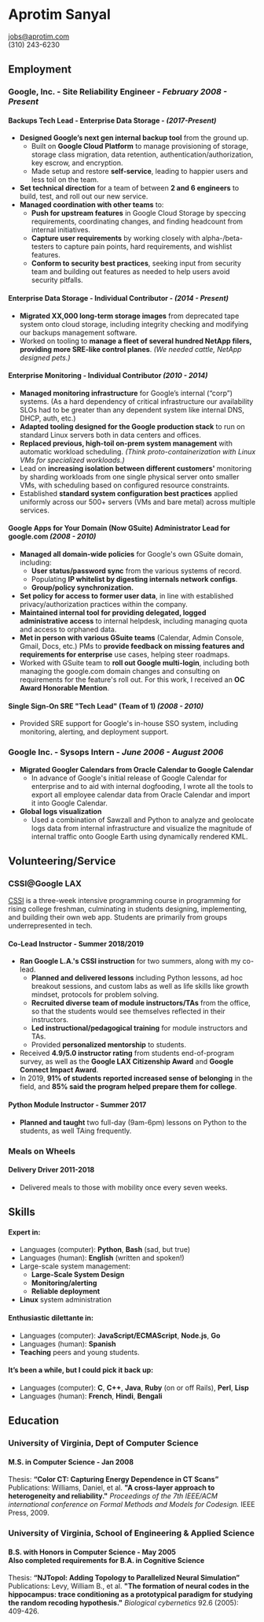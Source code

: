 # Aprotim Sanyal

jobs@aprotim.com  
(310) 243-6230

Employment
------------
### Google, Inc. - **Site Reliability Engineer** - *February 2008 - Present*

#### Backups Tech Lead - Enterprise Data Storage - *(2017-Present)*
* **Designed Google’s next gen internal backup tool** from the ground up.
   * Built on **Google Cloud Platform** to manage provisioning of storage, storage class migration, data retention, authentication/authorization, key escrow, and encryption.
   * Made setup and restore **self-service**, leading to happier users and less toil on the team.
* **Set technical direction** for a team of between **2 and 6 engineers** to build, test, and roll out our new service.
* **Managed coordination with other teams** to:
   * **Push for upstream features** in Google Cloud Storage by speccing requirements, coordinating changes, and finding headcount from internal initiatives.
   * **Capture user requirements** by working closely with alpha-/beta-testers to capture pain points, hard requirements, and wishlist features.
   * **Conform to security best practices**, seeking input from security team and building out features as needed to help users avoid security pitfalls.

#### Enterprise Data Storage - Individual Contributor - *(2014 - Present)*
* **Migrated XX,000 long-term storage images** from deprecated tape system onto cloud storage, including integrity checking and modifying our backups management software.
* Worked on tooling to **manage a fleet of several hundred NetApp filers, providing more SRE-like control planes**. *(We needed cattle, NetApp designed pets.)*

#### Enterprise Monitoring - Individual Contributor *(2010 - 2014)*
* **Managed monitoring infrastructure** for Google’s internal (“corp”) systems. (As a hard dependency of critical infrastructure our availability SLOs had to be greater than any dependent system like internal DNS, DHCP, auth, etc.)
* **Adapted tooling designed for the Google production stack** to run on standard Linux servers both in data centers and offices.
* **Replaced previous, high-toil on-prem system management** with automatic workload scheduling. *(Think proto-containerization with Linux VMs for specialized workloads.)*
* Lead on **increasing isolation between different customers'** monitoring by sharding workloads from one single physical server onto smaller VMs, with scheduling based on configured resource constraints.
* Established **standard system configuration best practices** applied uniformly across our 500+ servers (VMs and bare metal) across multiple services.

#### Google Apps for Your Domain (Now GSuite) Administrator Lead for google.com *(2008 - 2010)*
- **Managed all domain-wide policies** for Google's own GSuite domain, including:
	- **User status/password sync** from the various systems of record.
	- Populating **IP whitelist by digesting internals network configs**.
	- **Group/policy synchronization.**
- **Set policy for access to former user data**, in line with established privacy/authorization practices within the company.
- **Maintained internal tool for providing delegated, logged administrative access** to internal helpdesk, including managing quota and access to orphaned data.
- **Met in person with various GSuite teams** (Calendar, Admin Console, Gmail, Docs, etc.) PMs to **provide feedback on missing features and requirements for enterprise** use cases, helping steer roadmaps.
- Worked with GSuite team to **roll out Google multi-login**, including both managing the google.com domain changes and consulting on requirements for the feature's roll out. For this work, I received an **OC Award Honorable Mention**.

#### Single Sign-On SRE "Tech Lead" (Team of 1) *(2008 - 2010)*
- Provided SRE support for Google's in-house SSO system, including monitoring, alerting, and deployment support.

### Google Inc. - **Sysops Intern** - *June 2006 - August 2006*
- **Migrated Googler Calendars from Oracle Calendar to Google Calendar**
	- In advance of Google's initial release of Google Calendar for enterprise and to aid with internal dogfooding, I wrote all the tools to export all employee calendar data from Oracle Calendar and import it into Google Calendar.
- **Global logs visualization**
	- Used a combination of Sawzall and Python to analyze and geolocate logs data from internal infrastructure and visualize the magnitude of internal traffic onto Google Earth using dynamically rendered KML.

Volunteering/Service
--------------------
   
### CSSI@Google LAX

[CSSI](https://buildyourfuture.withgoogle.com/programs/computer-science-summer-institute/) is a three-week intensive programming course in programming for rising college freshman, culminating in students designing, implementing, and building their own web app. Students are primarily from groups underrepresented in tech.

#### Co-Lead Instructor - Summer 2018/2019
- **Ran Google L.A.'s CSSI instruction** for two summers, along with my co-lead.
	- **Planned and delivered lessons** including Python lessons, ad hoc breakout sessions, and custom labs as well as life skills like growth mindset, protocols for problem solving.
	- **Recruited diverse team of module instructors/TAs** from the office, so that the students would see themselves reflected in their instructors.
	- **Led instructional/pedagogical training** for module instructors and TAs.
	- Provided **personalized mentorship** to students.
- Received **4.9/5.0 instructor rating** from students end-of-program survey, as well as the **Google LAX Citizenship Award** and **Google Connect Impact Award**.
- In 2019, **91% of students reported increased sense of belonging** in the field, and **85% said the program helped prepare them for college**.

#### Python Module Instructor - Summer 2017
- **Planned and taught** two full-day (9am-6pm) lessons on Python to the students, as well TAing frequently.

### Meals on Wheels

#### Delivery Driver 2011-2018

- Delivered meals to those with mobility once every seven weeks.

Skills
------

#### Expert in:
* Languages (computer): **Python**, **Bash** (sad, but true)
* Languages (human): **English** (written and spoken!)
* Large-scale system management:
   * **Large-Scale System Design**
   * **Monitoring/alerting**
   * **Reliable deployment**
* **Linux** system administration

#### Enthusiastic dilettante in:
* Languages (computer): **JavaScript/ECMAScript**, **Node.js**, **Go**
* Languages (human): **Spanish**
* **Teaching** peers and young students.

#### It’s been a while, but I could pick it back up:
* Languages (computer): **C**, **C++**, **Java**, **Ruby** (on or off Rails), **Perl**, **Lisp**
* Languages (human): **French**, **Hindi**, **Bengali**


Education
---------

### University of Virginia, Dept of Computer Science
#### M.S. in Computer Science - Jan 2008
Thesis: **“Color CT: Capturing Energy Dependence in CT Scans”**  
Publications: Williams, Daniel, et al. **"A cross-layer approach to heterogeneity and reliability."** *Proceedings of the 7th IEEE/ACM international conference on Formal Methods and Models for Codesign.* IEEE Press, 2009.

### University of Virginia, School of Engineering & Applied Science
#### B.S. with Honors in Computer Science - May 2005<br/> Also completed requirements for B.A. in Cognitive Science
Thesis: **“NJTopol: Adding Topology to Parallelized Neural Simulation”**  
Publications: Levy, William B., et al. **"The formation of neural codes in the hippocampus: trace conditioning as a prototypical paradigm for studying the random recoding hypothesis."** *Biological cybernetics* 92.6 (2005): 409-426.
